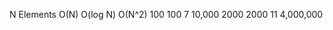 N Elements      O(N)          O(log N)      O(N^2)
   100           100             7          10,000
   2000         2000            11         4,000,000